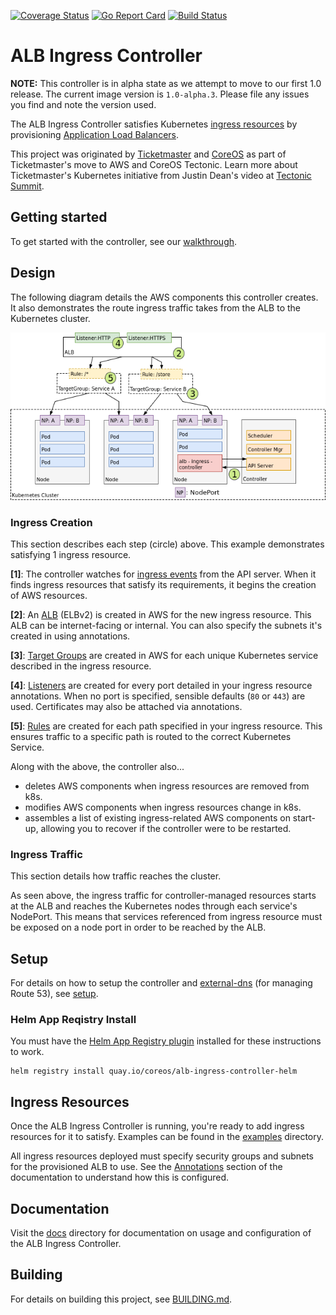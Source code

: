 [![Coverage Status](https://coveralls.io/repos/github/coreos/alb-ingress-controller/badge.svg?branch=master)](https://coveralls.io/github/coreos/alb-ingress-controller?branch=master)
[![Go Report Card](https://goreportcard.com/badge/github.com/coreos/alb-ingress-controller)](https://goreportcard.com/report/github.com/coreos/alb-ingress-controller)
[![Build Status](https://travis-ci.org/coreos/alb-ingress-controller.svg?branch=master)](https://travis-ci.org/coreos/alb-ingress-controller)

# ALB Ingress Controller

**NOTE:** This controller is in alpha state as we attempt to move to our first 1.0 release. The current image version is `1.0-alpha.3`. Please file any issues you find and note the version used.

The ALB Ingress Controller satisfies Kubernetes [ingress resources](https://kubernetes.io/docs/user-guide/ingress) by provisioning [Application Load Balancers](https://aws.amazon.com/elasticloadbalancing/applicationloadbalancer).

This project was originated by [Ticketmaster](https://github.com/ticketmaster) and [CoreOS](https://github.com/coreos) as part of Ticketmaster's move to AWS and CoreOS Tectonic. Learn more about Ticketmaster's Kubernetes initiative from Justin Dean's video at [Tectonic Summit](https://www.youtube.com/watch?v=wqXVKneP0Hg).

## Getting started

To get started with the controller, see our [walkthrough](docs/walkthrough.md).

## Design

The following diagram details the AWS components this controller creates. It also demonstrates the route ingress traffic takes from the ALB to the Kubernetes cluster.

![controller-design](docs/imgs/controller-design.png)

### Ingress Creation

This section describes each step (circle) above. This example demonstrates satisfying 1 ingress resource.

**[1]**: The controller watches for [ingress
events](https://godoc.org/k8s.io/ingress/core/pkg/ingress#Controller) from the API server. When it
finds ingress resources that satisfy its requirements, it begins the creation of AWS resources.

**[2]**: An
[ALB](http://docs.aws.amazon.com/elasticbeanstalk/latest/dg/environments-cfg-applicationloadbalancer.html) (ELBv2) is created in AWS for the new ingress resource. This ALB can be internet-facing or internal. You can also specify the subnets it's created in
using annotations.

**[3]**: [Target Groups](http://docs.aws.amazon.com/elasticloadbalancing/latest/application/load-balancer-target-groups.html) are created in AWS for each unique Kubernetes service described in the ingress resource.

**[4]**: [Listeners](http://docs.aws.amazon.com/elasticloadbalancing/latest/application/load-balancer-listeners.html) are created for every port detailed in your ingress resource annotations. When no port is specified, sensible defaults (`80` or `443`) are used. Certificates may also be attached via annotations.

**[5]**: [Rules](http://docs.aws.amazon.com/elasticloadbalancing/latest/application/listener-update-rules.html) are created for each path specified in your ingress resource. This ensures traffic to a specific path is routed to the correct Kubernetes Service.

Along with the above, the controller also...

- deletes AWS components when ingress resources are removed from k8s.
- modifies AWS components when ingress resources change in k8s.
- assembles a list of existing ingress-related AWS components on start-up, allowing you to
  recover if the controller were to be restarted.

### Ingress Traffic

This section details how traffic reaches the cluster.

As seen above, the ingress traffic for controller-managed resources starts at the ALB and reaches the Kubernetes nodes through each service's NodePort. This means that
services referenced from ingress resource must be exposed on a node port in order to be
reached by the ALB.

## Setup

For details on how to setup the controller and [external-dns](https://github.com/kubernetes-incubator/external-dns) (for managing Route 53), see [setup](docs/setup.md).

### Helm App Reqistry Install

You must have the [Helm App Registry plugin](https://coreos.com/apps) installed for these instructions to work.

```
helm registry install quay.io/coreos/alb-ingress-controller-helm
```

## Ingress Resources

Once the ALB Ingress Controller is running, you're ready to add ingress resources for it to satisfy.
Examples can be found in the [examples](examples) directory.

All ingress resources deployed must specify security groups and subnets for the provisioned ALB to
use. See the [Annotations](docs/ingress-resources.md#annotations) section of the documentation to understand how this is configured.

## Documentation

Visit the [docs](docs/) directory for documentation on usage and configuration of the ALB Ingress
Controller.

## Building

For details on building this project, see [BUILDING.md](./BUILDING.md).
